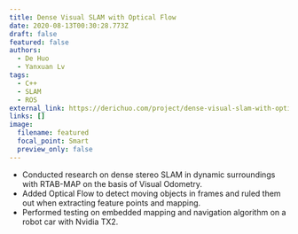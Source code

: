 ```yaml
---
title: Dense Visual SLAM with Optical Flow
date: 2020-08-13T00:30:28.773Z
draft: false
featured: false
authors:
  - De Huo
  - Yanxuan Lv
tags:
  - C++
  - SLAM
  - ROS
external_link: https://derichuo.com/project/dense-visual-slam-with-optical-flow
links: []
image:
  filename: featured
  focal_point: Smart
  preview_only: false
---
```

* Conducted research on dense stereo SLAM in dynamic surroundings with RTAB-MAP on the basis of Visual Odometry.
* Added Optical Flow to detect moving objects in frames and ruled them out when extracting feature points and mapping.
* Performed testing on embedded mapping and navigation algorithm on a robot car with Nvidia TX2.